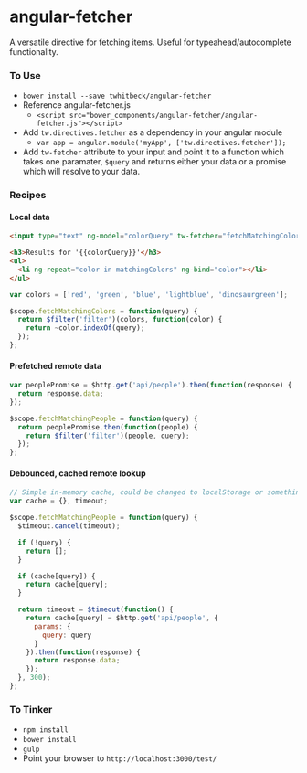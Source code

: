 angular-fetcher
===============

A versatile directive for fetching items. Useful for typeahead/autocomplete functionality.

### To Use
- `bower install --save twhitbeck/angular-fetcher`
- Reference angular-fetcher.js
    - `<script src="bower_components/angular-fetcher/angular-fetcher.js"></script>`
- Add `tw.directives.fetcher` as a dependency in your angular module
    - `var app = angular.module('myApp', ['tw.directives.fetcher']);`
- Add `tw-fetcher` attribute to your input and point it to a function which takes one paramater, `$query` and returns either your data or a promise which will resolve to your data.

### Recipes
#### Local data
```html
<input type="text" ng-model="colorQuery" tw-fetcher="fetchMatchingColors($query)" model="matchingColors">

<h3>Results for '{{colorQuery}}'</h3>
<ul>
  <li ng-repeat="color in matchingColors" ng-bind="color"></li>
</ul>
```

```js
var colors = ['red', 'green', 'blue', 'lightblue', 'dinosaurgreen'];

$scope.fetchMatchingColors = function(query) {
  return $filter('filter')(colors, function(color) {
    return ~color.indexOf(query);
  });
};
```

#### Prefetched remote data
```js
var peoplePromise = $http.get('api/people').then(function(response) {
  return response.data;
});

$scope.fetchMatchingPeople = function(query) {
  return peoplePromise.then(function(people) {
    return $filter('filter')(people, query);
  });
};
```

#### Debounced, cached remote lookup
```js
// Simple in-memory cache, could be changed to localStorage or something else more persistent
var cache = {}, timeout;

$scope.fetchMatchingPeople = function(query) {
  $timeout.cancel(timeout);

  if (!query) {
    return [];
  }

  if (cache[query]) {
    return cache[query];
  }

  return timeout = $timeout(function() {
    return cache[query] = $http.get('api/people', {
      params: {
        query: query
      }
    }).then(function(response) {
      return response.data;
    });
  }, 300);
};
```

### To Tinker
- `npm install`
- `bower install`
- `gulp`
- Point your browser to `http://localhost:3000/test/`
